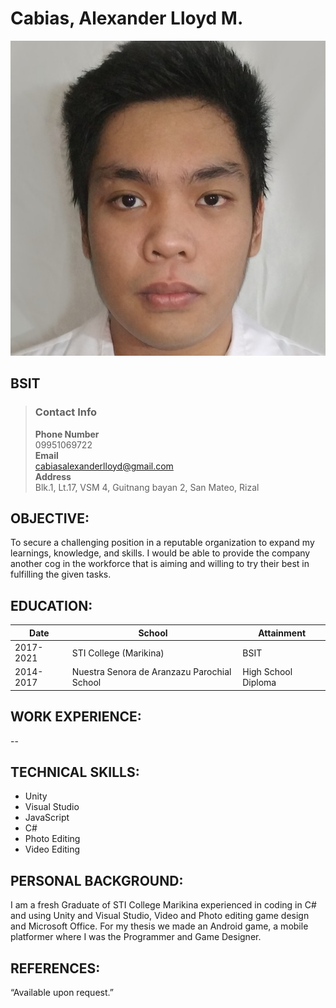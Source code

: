 # Cabias, Alexander Lloyd M.
![Image](/docs/assets/images/face.jpg)
## BSIT  
>### Contact Info
>**Phone Number**  
>09951069722  
>**Email**  
><cabiasalexanderlloyd@gmail.com>  
>**Address**  
>Blk.1, Lt.17, VSM 4, Guitnang bayan 2, San Mateo, Rizal   

## OBJECTIVE:
To secure a challenging position in a reputable organization to expand my learnings, knowledge, and skills. I would be able to provide the company another cog in the workforce that is aiming and willing to try their best in fulfilling the given tasks.    

## EDUCATION:
| Date       	| School                                      	| Attainment          	|
|------------	|---------------------------------------------	|---------------------	|
| 2017- 2021 	| STI College (Marikina)                      	| BSIT                	|
| 2014- 2017 	| Nuestra Senora de Aranzazu Parochial School 	| High School Diploma 	|
## WORK EXPERIENCE:
--
## TECHNICAL SKILLS:
- Unity 
- Visual Studio
- JavaScript
- C#
- Photo Editing
- Video Editing
## PERSONAL BACKGROUND:
I am a fresh Graduate of STI College Marikina experienced in coding in C# and using Unity and Visual Studio, Video and Photo editing game design and Microsoft Office. For my thesis we made an Android game, a mobile platformer where I was the Programmer and Game Designer.
## REFERENCES:
“Available upon request.”
